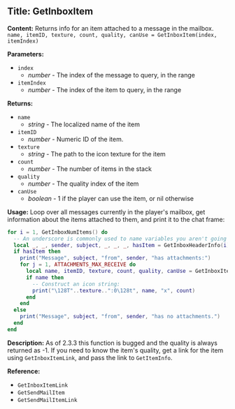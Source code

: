 ## Title: GetInboxItem

**Content:**
Returns info for an item attached to a message in the mailbox.
`name, itemID, texture, count, quality, canUse = GetInboxItem(index, itemIndex)`

**Parameters:**
- `index`
  - *number* - The index of the message to query, in the range
- `itemIndex`
  - *number* - The index of the item to query, in the range

**Returns:**
- `name`
  - *string* - The localized name of the item
- `itemID`
  - *number* - Numeric ID of the item.
- `texture`
  - *string* - The path to the icon texture for the item
- `count`
  - *number* - The number of items in the stack
- `quality`
  - *number* - The quality index of the item
- `canUse`
  - *boolean* - 1 if the player can use the item, or nil otherwise

**Usage:**
Loop over all messages currently in the player's mailbox, get information about the items attached to them, and print it to the chat frame:
```lua
for i = 1, GetInboxNumItems() do
  -- An underscore is commonly used to name variables you aren't going to use in your code:
  local _, _, sender, subject, _, _, _, hasItem = GetInboxHeaderInfo(i)
  if hasItem then
    print("Message", subject, "from", sender, "has attachments:")
    for j = 1, ATTACHMENTS_MAX_RECEIVE do
      local name, itemID, texture, count, quality, canUse = GetInboxItem(i, j)
      if name then
        -- Construct an icon string:
        print("\128T"..texture..":0\128t", name, "x", count)
      end
    end
  else
    print("Message", subject, "from", sender, "has no attachments.")
  end
end
```

**Description:**
As of 2.3.3 this function is bugged and the quality is always returned as -1. If you need to know the item's quality, get a link for the item using `GetInboxItemLink`, and pass the link to `GetItemInfo`.

**Reference:**
- `GetInboxItemLink`
- `GetSendMailItem`
- `GetSendMailItemLink`